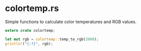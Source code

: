 # colortemp.rs

Simple functions to calculate color temperatures and RGB values.

```rust
extern crate colortemp;

let mut rgb = colortemp::temp_to_rgb(2000);
println!("{:?}", rgb);
```